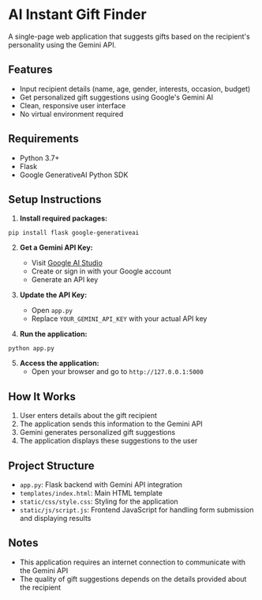 # AI Instant Gift Finder

A single-page web application that suggests gifts based on the recipient's personality using the Gemini API.

## Features

- Input recipient details (name, age, gender, interests, occasion, budget)
- Get personalized gift suggestions using Google's Gemini AI
- Clean, responsive user interface
- No virtual environment required

## Requirements

- Python 3.7+
- Flask
- Google GenerativeAI Python SDK

## Setup Instructions

1. **Install required packages:**

```
pip install flask google-generativeai
```

2. **Get a Gemini API Key:**
   - Visit [Google AI Studio](https://makersuite.google.com/app/apikey)
   - Create or sign in with your Google account
   - Generate an API key

3. **Update the API Key:**
   - Open `app.py`
   - Replace `YOUR_GEMINI_API_KEY` with your actual API key

4. **Run the application:**

```
python app.py
```

5. **Access the application:**
   - Open your browser and go to `http://127.0.0.1:5000`

## How It Works

1. User enters details about the gift recipient
2. The application sends this information to the Gemini API
3. Gemini generates personalized gift suggestions
4. The application displays these suggestions to the user

## Project Structure

- `app.py`: Flask backend with Gemini API integration
- `templates/index.html`: Main HTML template
- `static/css/style.css`: Styling for the application
- `static/js/script.js`: Frontend JavaScript for handling form submission and displaying results

## Notes

- This application requires an internet connection to communicate with the Gemini API
- The quality of gift suggestions depends on the details provided about the recipient
